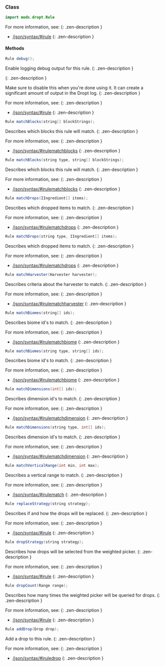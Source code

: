 
### Class

```java
import mods.dropt.Rule
```

For more information, see:
{: .zen-description }

  * [/json/syntax/#irule](/json/syntax/#irule)
{: .zen-description }



#### Methods

```java
Rule debug();
```

Enable logging debug output for this rule.
{: .zen-description }


{: .zen-description }

Make sure to disable this when you're done using it. It can create a significant amount of output in the Dropt log.
{: .zen-description }

For more information, see:
{: .zen-description }

  * [/json/syntax/#irule](/json/syntax/#irule)
{: .zen-description }


```java
Rule matchBlocks(string[] blockStrings);
```

Describes which blocks this rule will match.
{: .zen-description }

For more information, see:
{: .zen-description }

  * [/json/syntax/#irulematchblocks](/json/syntax/#irulematchblocks)
{: .zen-description }


```java
Rule matchBlocks(string type, string[] blockStrings);
```

Describes which blocks this rule will match.
{: .zen-description }

For more information, see:
{: .zen-description }

  * [/json/syntax/#irulematchblocks](/json/syntax/#irulematchblocks)
{: .zen-description }


```java
Rule matchDrops(IIngredient[] items);
```

Describes which dropped items to match.
{: .zen-description }

For more information, see:
{: .zen-description }

  * [/json/syntax/#irulematchdrops](/json/syntax/#irulematchdrops)
{: .zen-description }


```java
Rule matchDrops(string type, IIngredient[] items);
```

Describes which dropped items to match.
{: .zen-description }

For more information, see:
{: .zen-description }

  * [/json/syntax/#irulematchdrops](/json/syntax/#irulematchdrops)
{: .zen-description }


```java
Rule matchHarvester(Harvester harvester);
```

Describes criteria about the harvester to match.
{: .zen-description }

For more information, see:
{: .zen-description }

  * [/json/syntax/#irulematchharvester](/json/syntax/#irulematchharvester)
{: .zen-description }


```java
Rule matchBiomes(string[] ids);
```

Describes biome id's to match.
{: .zen-description }

For more information, see:
{: .zen-description }

  * [/json/syntax/#irulematchbiome](/json/syntax/#irulematchbiome)
{: .zen-description }


```java
Rule matchBiomes(string type, string[] ids);
```

Describes biome id's to match.
{: .zen-description }

For more information, see:
{: .zen-description }

  * [/json/syntax/#irulematchbiome](/json/syntax/#irulematchbiome)
{: .zen-description }


```java
Rule matchDimensions(int[] ids);
```

Describes dimension id's to match.
{: .zen-description }

For more information, see:
{: .zen-description }

  * [/json/syntax/#irulematchdimension](/json/syntax/#irulematchdimension)
{: .zen-description }


```java
Rule matchDimensions(string type, int[] ids);
```

Describes dimension id's to match.
{: .zen-description }

For more information, see:
{: .zen-description }

  * [/json/syntax/#irulematchdimension](/json/syntax/#irulematchdimension)
{: .zen-description }


```java
Rule matchVerticalRange(int min, int max);
```

Describes a vertical range to match.
{: .zen-description }

For more information, see:
{: .zen-description }

  * [/json/syntax/#irulematch](/json/syntax/#irulematch)
{: .zen-description }


```java
Rule replaceStrategy(string strategy);
```

Describes if and how the drops will be replaced.
{: .zen-description }

For more information, see:
{: .zen-description }

  * [/json/syntax/#irule](/json/syntax/#irule)
{: .zen-description }


```java
Rule dropStrategy(string strategy);
```

Describes how drops will be selected from the weighted picker.
{: .zen-description }

For more information, see:
{: .zen-description }

  * [/json/syntax/#irule](/json/syntax/#irule)
{: .zen-description }


```java
Rule dropCount(Range range);
```

Describes how many times the weighted picker will be queried for drops.
{: .zen-description }

For more information, see:
{: .zen-description }

  * [/json/syntax/#irule](/json/syntax/#irule)
{: .zen-description }


```java
Rule addDrop(Drop drop);
```

Add a drop to this rule.
{: .zen-description }

For more information, see:
{: .zen-description }

  * [/json/syntax/#iruledrop](/json/syntax/#iruledrop)
{: .zen-description }

